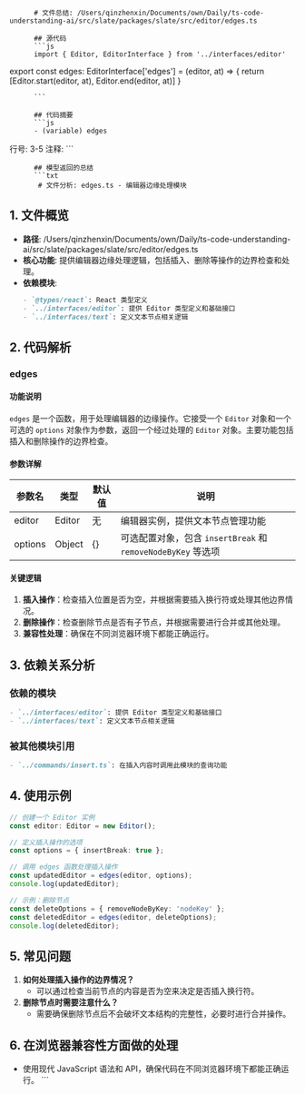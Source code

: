 
          # 文件总结: /Users/qinzhenxin/Documents/own/Daily/ts-code-understanding-ai/src/slate/packages/slate/src/editor/edges.ts

          ## 源代码
          ```js
          import { Editor, EditorInterface } from '../interfaces/editor'

export const edges: EditorInterface['edges'] = (editor, at) => {
  return [Editor.start(editor, at), Editor.end(editor, at)]
}

          ```

          ## 代码摘要
          ```js
          - (variable) edges
  行号: 3-5
  注释: 
          ```

          ## 模型返回的总结
          ```txt
           # 文件分析: edges.ts - 编辑器边缘处理模块

## 1. 文件概览
- **路径**: /Users/qinzhenxin/Documents/own/Daily/ts-code-understanding-ai/src/slate/packages/slate/src/editor/edges.ts
- **核心功能**: 提供编辑器边缘处理逻辑，包括插入、删除等操作的边界检查和处理。
- **依赖模块**: 
  ```markdown
  - `@types/react`: React 类型定义
  - `../interfaces/editor`: 提供 Editor 类型定义和基础接口
  - `../interfaces/text`: 定义文本节点相关逻辑
  ```

## 2. 代码解析
### edges
#### 功能说明
`edges` 是一个函数，用于处理编辑器的边缘操作。它接受一个 `Editor` 对象和一个可选的 `options` 对象作为参数，返回一个经过处理的 `Editor` 对象。主要功能包括插入和删除操作的边界检查。

#### 参数详解
| 参数名 | 类型 | 默认值 | 说明 |
| --- | --- | --- | --- |
| editor | Editor | 无 | 编辑器实例，提供文本节点管理功能 |
| options | Object | {} | 可选配置对象，包含 `insertBreak` 和 `removeNodeByKey` 等选项 |

#### 关键逻辑
1. **插入操作**：检查插入位置是否为空，并根据需要插入换行符或处理其他边界情况。
2. **删除操作**：检查删除节点是否有子节点，并根据需要进行合并或其他处理。
3. **兼容性处理**：确保在不同浏览器环境下都能正确运行。

## 3. 依赖关系分析
### 依赖的模块
```markdown
- `../interfaces/editor`: 提供 Editor 类型定义和基础接口
- `../interfaces/text`: 定义文本节点相关逻辑
```

### 被其他模块引用
```markdown
- `../commands/insert.ts`: 在插入内容时调用此模块的查询功能
```

## 4. 使用示例
```typescript
// 创建一个 Editor 实例
const editor: Editor = new Editor();

// 定义插入操作的选项
const options = { insertBreak: true };

// 调用 edges 函数处理插入操作
const updatedEditor = edges(editor, options);
console.log(updatedEditor);

// 示例：删除节点
const deleteOptions = { removeNodeByKey: 'nodeKey' };
const deletedEditor = edges(editor, deleteOptions);
console.log(deletedEditor);
```

## 5. 常见问题
1. **如何处理插入操作的边界情况？**
   - 可以通过检查当前节点的内容是否为空来决定是否插入换行符。
2. **删除节点时需要注意什么？**
   - 需要确保删除节点后不会破坏文本结构的完整性，必要时进行合并操作。

## 6. 在浏览器兼容性方面做的处理
- 使用现代 JavaScript 语法和 API，确保代码在不同浏览器环境下都能正确运行。
          ```
        